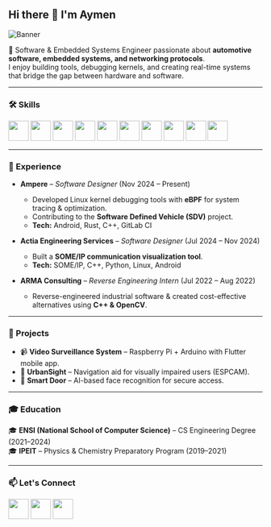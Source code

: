 ## Hi there 👋 I'm Aymen  

![Banner](https://via.placeholder.com/1000x200.png?text=Aymen+Merzagui+-+Software+Engineer)  

🚀 Software & Embedded Systems Engineer passionate about **automotive software, embedded systems, and networking protocols**.  
I enjoy building tools, debugging kernels, and creating real-time systems that bridge the gap between hardware and software.  

---

### 🛠️ Skills  
<p align="left">
  <img src="https://cdn.jsdelivr.net/gh/devicons/devicon/icons/c/c-original.svg" width="40"/> 
  <img src="https://cdn.jsdelivr.net/gh/devicons/devicon/icons/cplusplus/cplusplus-original.svg" width="40"/> 
  <img src="[https://cdn.jsdelivr.net/gh/devicons/devicon/icons/rust/rust-plain.svg](https://users.rust-lang.org/t/ideas-for-redesigning-the-rust-logo/26051)" width="40"/> 
  <img src="https://cdn.jsdelivr.net/gh/devicons/devicon/icons/python/python-original.svg" width="40"/> 
  <img src="https://cdn.jsdelivr.net/gh/devicons/devicon/icons/raspberrypi/raspberrypi-original.svg" width="40"/> 
  <img src="https://cdn.jsdelivr.net/gh/devicons/devicon/icons/arduino/arduino-original.svg" width="40"/> 
  <img src="https://cdn.jsdelivr.net/gh/devicons/devicon/icons/docker/docker-original.svg" width="40"/> 
  <img src="https://cdn.jsdelivr.net/gh/devicons/devicon/icons/linux/linux-original.svg" width="40"/> 
  <img src="https://cdn.jsdelivr.net/gh/devicons/devicon/icons/git/git-original.svg" width="40"/> 
  <img src="https://cdn.jsdelivr.net/gh/devicons/devicon/icons/github/github-original.svg" width="40"/> 
</p>

---

### 💼 Experience  
- **Ampere** – *Software Designer* (Nov 2024 – Present)  
  - Developed Linux kernel debugging tools with **eBPF** for system tracing & optimization.  
  - Contributing to the **Software Defined Vehicle (SDV)** project.  
  - **Tech:** Android, Rust, C++, GitLab CI  

- **Actia Engineering Services** – *Software Designer* (Jul 2024 – Nov 2024)  
  - Built a **SOME/IP communication visualization tool**.  
  - **Tech:** SOME/IP, C++, Python, Linux, Android  

- **ARMA Consulting** – *Reverse Engineering Intern* (Jul 2022 – Aug 2022)  
  - Reverse-engineered industrial software & created cost-effective alternatives using **C++ & OpenCV**.  

---

### 📂 Projects  
- 📹 **Video Surveillance System** – Raspberry Pi + Arduino with Flutter mobile app.  
- 🦾 **UrbanSight** – Navigation aid for visually impaired users (ESPCAM).  
- 🚪 **Smart Door** – AI-based face recognition for secure access.  

---

### 🎓 Education  
🎓 **ENSI (National School of Computer Science)** – CS Engineering Degree (2021–2024)  
🎓 **IPEIT** – Physics & Chemistry Preparatory Program (2019–2021)  

---

### 📫 Let's Connect  
<p align="left">
  <a href="https://www.linkedin.com/" target="_blank"><img src="https://cdn.jsdelivr.net/gh/devicons/devicon/icons/linkedin/linkedin-original.svg" width="40"/></a>
  <a href="mailto:your.email@example.com"><img src="https://img.icons8.com/color/48/000000/gmail-new.png" width="40"/></a>
  <a href="https://github.com/aymenmerzagui"><img src="https://cdn.jsdelivr.net/gh/devicons/devicon/icons/github/github-original.svg" width="40"/></a>
</p>
